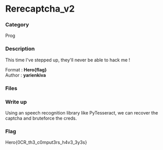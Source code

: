 # Rerecaptcha_v2

### Category

Prog

### Description

This time I've stepped up, they'll never be able to hack me !

Format : **Hero{flag}**<br>
Author : **yarienkiva**

### Files

### Write up

Using an speech recognition library like PyTesseract, we can recover the captcha and bruteforce the creds.

### Flag

Hero{0CR_th3_c0mput3rs_h4v3_3y3s}
